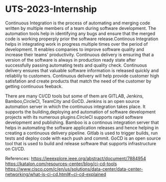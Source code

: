 # UTS-2023-Internship

Continuous Integration is the process of automating and merging code written by multiple members of a team during software development. The automation tools help in identifying any bugs and ensure that the merged code is working properply prior the software release.Continous Integration helps in integrating work in progress multiple times over the period of development. It enables companies to improve software quality and increase their teams' productivity. Continuous delivery is ensuring that a version of the software is always in production ready state after successfully passing automating tests and quality check. Continuous delivery ensures that valuable software information is released quickly and reliablily to customers. Continuous delivery will help provide customer high satisfation and create products that match the need of the customer by getting continuous feeback. 

There are many CI/CD tools but some of them are GITLAB, Jenkins, Bamboo,CircleCI, TeamCity and GoCD. Jenkins is an open source automation server in which the continuous integration takes place. It supports the building,deploying and automation of software development projects with its numerous plugins.CircleCI supports rapid software development and publishing. Bamboo is a continous integration server that helps in automating the software application releases and hence helping in creating a continuous delivery pipeline. Gitlab is used to trigger builds, run tests and deploy code with each push and commit. GoCD is an open source tool that is used to build and release software that supports infrastructure on CI/CD.


References:
https://ieeexplore.ieee.org/abstract/document/7884954
https://katalon.com/resources-center/blog/ci-cd-tools
https://www.cisco.com/c/en/us/solutions/data-center/data-center-networking/what-is-ci-cd.html#~ci-cd-explained
